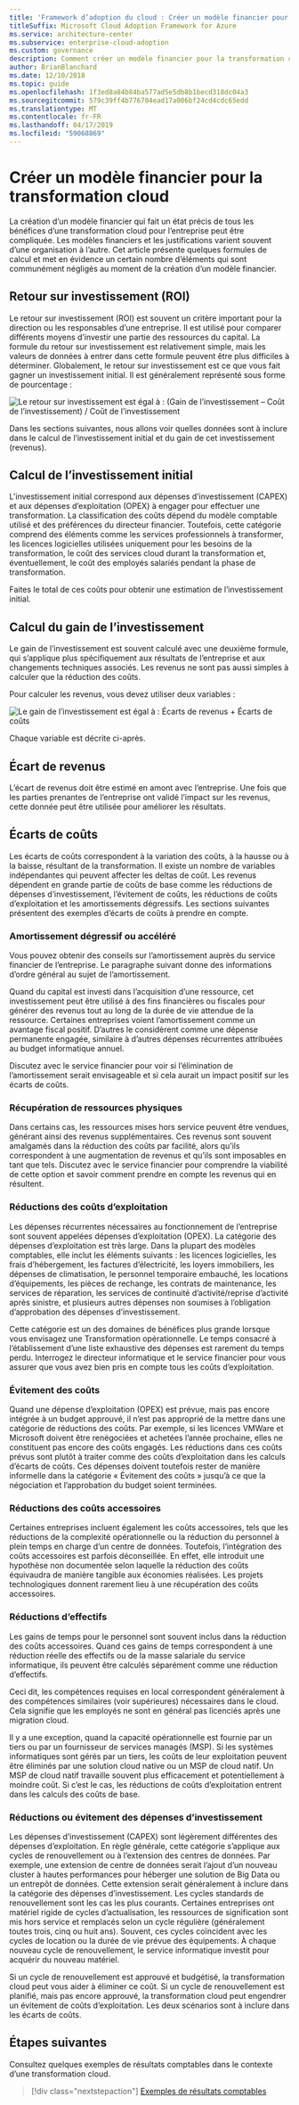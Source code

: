 ```yaml
---
title: 'Framework d’adoption du cloud : Créer un modèle financier pour la transformation cloud'
titleSuffix: Microsoft Cloud Adoption Framework for Azure
ms.service: architecture-center
ms.subservice: enterprise-cloud-adoption
ms.custom: governance
description: Comment créer un modèle financier pour la transformation cloud.
author: BrianBlanchard
ms.date: 12/10/2018
ms.topic: guide
ms.openlocfilehash: 1f3ed8a84b84ba577ad5e5db8b1becd318dc04a3
ms.sourcegitcommit: 579c39ff4b776704ead17a006bf24cd4cdc65edd
ms.translationtype: MT
ms.contentlocale: fr-FR
ms.lasthandoff: 04/17/2019
ms.locfileid: "59068869"
---
```

# <a name="create-a-financial-model-for-cloud-transformation"></a>Créer un modèle financier pour la transformation cloud

La création d’un modèle financier qui fait un état précis de tous les bénéfices d’une transformation cloud pour l’entreprise peut être compliquée. Les modèles financiers et les justifications varient souvent d’une organisation à l’autre. Cet article présente quelques formules de calcul et met en évidence un certain nombre d’éléments qui sont communément négligés au moment de la création d’un modèle financier.

## <a name="return-on-investment-roi"></a>Retour sur investissement (ROI)

Le retour sur investissement (ROI) est souvent un critère important pour la direction ou les responsables d’une entreprise. Il est utilisé pour comparer différents moyens d’investir une partie des ressources du capital. La formule du retour sur investissement est relativement simple, mais les valeurs de données à entrer dans cette formule peuvent être plus difficiles à déterminer. Globalement, le retour sur investissement est ce que vous fait gagner un investissement initial. Il est généralement représenté sous forme de pourcentage :

![Le retour sur investissement est égal à : (Gain de l’investissement – Coût de l’investissement) / Coût de l’investissement](../_images/formula-roi.png)

<!-- markdownlint-disable MD036 -->
<!--*ROI = (Gain from Investment &minus; Initial Investment) / Initial Investment*-->
<!-- markdownlint-enable MD036 -->

Dans les sections suivantes, nous allons voir quelles données sont à inclure dans le calcul de l’investissement initial et du gain de cet investissement (revenus).

## <a name="calculating-initial-investment"></a>Calcul de l’investissement initial

L’investissement initial correspond aux dépenses d’investissement (CAPEX) et aux dépenses d’exploitation (OPEX) à engager pour effectuer une transformation. La classification des coûts dépend du modèle comptable utilisé et des préférences du directeur financier. Toutefois, cette catégorie comprend des éléments comme les services professionnels à transformer, les licences logicielles utilisées uniquement pour les besoins de la transformation, le coût des services cloud durant la transformation et, éventuellement, le coût des employés salariés pendant la phase de transformation.

Faites le total de ces coûts pour obtenir une estimation de l’investissement initial.

## <a name="calculating-the-gain-from-investment"></a>Calcul du gain de l’investissement

Le gain de l’investissement est souvent calculé avec une deuxième formule, qui s’applique plus spécifiquement aux résultats de l’entreprise et aux changements techniques associés. Les revenus ne sont pas aussi simples à calculer que la réduction des coûts.

Pour calculer les revenus, vous devez utiliser deux variables :

![Le gain de l’investissement est égal à : Écarts de revenus + Écarts de coûts](../_images/formula-gain-from-investment.png)

<!-- markdownlint-disable MD036 -->
<!--*Gain from Investment = Revenue Deltas + Cost Deltas*-->
<!-- markdownlint-enable MD036 -->

Chaque variable est décrite ci-après.

## <a name="revenue-delta"></a>Écart de revenus

L’écart de revenus doit être estimé en amont avec l’entreprise. Une fois que les parties prenantes de l’entreprise ont validé l’impact sur les revenus, cette donnée peut être utilisée pour améliorer les résultats.

## <a name="cost-deltas"></a>Écarts de coûts

Les écarts de coûts correspondent à la variation des coûts, à la hausse ou à la baisse, résultant de la transformation. Il existe un nombre de variables indépendantes qui peuvent affecter les deltas de coût. Les revenus dépendent en grande partie de coûts de base comme les réductions de dépenses d’investissement, l’évitement de coûts, les réductions de coûts d’exploitation et les amortissements dégressifs. Les sections suivantes présentent des exemples d’écarts de coûts à prendre en compte.

### <a name="depreciation-reductions-or-acceleration"></a>Amortissement dégressif ou accéléré

Vous pouvez obtenir des conseils sur l’amortissement auprès du service financier de l’entreprise. Le paragraphe suivant donne des informations d’ordre général au sujet de l’amortissement.

Quand du capital est investi dans l’acquisition d’une ressource, cet investissement peut être utilisé à des fins financières ou fiscales pour générer des revenus tout au long de la durée de vie attendue de la ressource. Certaines entreprises voient l’amortissement comme un avantage fiscal positif. D’autres le considèrent comme une dépense permanente engagée, similaire à d’autres dépenses récurrentes attribuées au budget informatique annuel.

Discutez avec le service financier pour voir si l’élimination de l’amortissement serait envisageable et si cela aurait un impact positif sur les écarts de coûts.

### <a name="physical-asset-recovery"></a>Récupération de ressources physiques

Dans certains cas, les ressources mises hors service peuvent être vendues, générant ainsi des revenus supplémentaires. Ces revenus sont souvent amalgamés dans la réduction des coûts par facilité, alors qu’ils correspondent à une augmentation de revenus et qu’ils sont imposables en tant que tels. Discutez avec le service financier pour comprendre la viabilité de cette option et savoir comment prendre en compte les revenus qui en résultent.

### <a name="operational-cost-reductions"></a>Réductions des coûts d’exploitation

Les dépenses récurrentes nécessaires au fonctionnement de l’entreprise sont souvent appelées dépenses d’exploitation (OPEX). La catégorie des dépenses d’exploitation est très large. Dans la plupart des modèles comptables, elle inclut les éléments suivants : les licences logicielles, les frais d’hébergement, les factures d’électricité, les loyers immobiliers, les dépenses de climatisation, le personnel temporaire embauché, les locations d’équipements, les pièces de rechange, les contrats de maintenance, les services de réparation, les services de continuité d’activité/reprise d’activité après sinistre, et plusieurs autres dépenses non soumises à l’obligation d’approbation des dépenses d’investissement.

Cette catégorie est un des domaines de bénéfices plus grande lorsque vous envisagez une Transformation opérationnelle. Le temps consacré à l’établissement d’une liste exhaustive des dépenses est rarement du temps perdu. Interrogez le directeur informatique et le service financier pour vous assurer que vous avez bien pris en compte tous les coûts d’exploitation.

### <a name="cost-avoidance"></a>Évitement des coûts

Quand une dépense d’exploitation (OPEX) est prévue, mais pas encore intégrée à un budget approuvé, il n’est pas approprié de la mettre dans une catégorie de réductions des coûts. Par exemple, si les licences VMWare et Microsoft doivent être renégociées et achetées l’année prochaine, elles ne constituent pas encore des coûts engagés. Les réductions dans ces coûts prévus sont plutôt à traiter comme des coûts d’exploitation dans les calculs d’écarts de coûts. Ces dépenses doivent toutefois rester de manière informelle dans la catégorie « Évitement des coûts » jusqu’à ce que la négociation et l’approbation du budget soient terminées.

### <a name="soft-cost-reductions"></a>Réductions des coûts accessoires

Certaines entreprises incluent également les coûts accessoires, tels que les réductions de la complexité opérationnelle ou la réduction du personnel à plein temps en charge d’un centre de données. Toutefois, l’intégration des coûts accessoires est parfois déconseillée. En effet, elle introduit une hypothèse non documentée selon laquelle la réduction des coûts équivaudra de manière tangible aux économies réalisées. Les projets technologiques donnent rarement lieu à une récupération des coûts accessoires.

### <a name="headcount-reductions"></a>Réductions d’effectifs

Les gains de temps pour le personnel sont souvent inclus dans la réduction des coûts accessoires. Quand ces gains de temps correspondent à une réduction réelle des effectifs ou de la masse salariale du service informatique, ils peuvent être calculés séparément comme une réduction d’effectifs.

Ceci dit, les compétences requises en local correspondent généralement à des compétences similaires (voir supérieures) nécessaires dans le cloud. Cela signifie que les employés ne sont en général pas licenciés après une migration cloud.

Il y a une exception, quand la capacité opérationnelle est fournie par un tiers ou par un fournisseur de services managés (MSP). Si les systèmes informatiques sont gérés par un tiers, les coûts de leur exploitation peuvent être éliminés par une solution cloud native ou un MSP de cloud natif. Un MSP de cloud natif travaille souvent plus efficacement et potentiellement à moindre coût. Si c’est le cas, les réductions de coûts d’exploitation entrent dans les calculs des coûts de base.

### <a name="capital-expense-reductions-or-avoidance"></a>Réductions ou évitement des dépenses d’investissement

Les dépenses d’investissement (CAPEX) sont légèrement différentes des dépenses d’exploitation. En règle générale, cette catégorie s’applique aux cycles de renouvellement ou à l’extension des centres de données. Par exemple, une extension de centre de données serait l’ajout d’un nouveau cluster à hautes performances pour héberger une solution de Big Data ou un entrepôt de données. Cette extension serait généralement à inclure dans la catégorie des dépenses d’investissement. Les cycles standards de renouvellement sont les cas les plus courants. Certaines entreprises ont matériel rigide de cycles d’actualisation, les ressources de signification sont mis hors service et remplacés selon un cycle régulière (généralement toutes trois, cinq ou huit ans). Souvent, ces cycles coïncident avec les cycles de location ou la durée de vie prévue des équipements. À chaque nouveau cycle de renouvellement, le service informatique investit pour acquérir du nouveau matériel.

Si un cycle de renouvellement est approuvé et budgétisé, la transformation cloud peut vous aider à éliminer ce coût. Si un cycle de renouvellement est planifié, mais pas encore approuvé, la transformation cloud peut engendrer un évitement de coûts d’exploitation. Les deux scénarios sont à inclure dans les écarts de coûts.

## <a name="next-steps"></a>Étapes suivantes

Consultez quelques exemples de résultats comptables dans le contexte d’une transformation cloud.

> [!div class="nextstepaction"]
> [Exemples de résultats comptables](./business-outcomes/fiscal-outcomes.md)